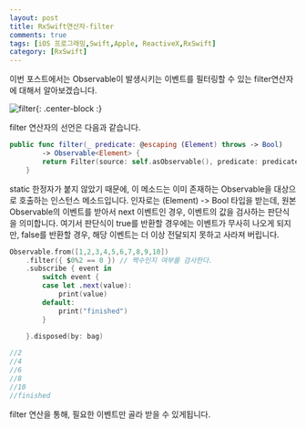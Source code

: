 ```yaml
---
layout: post
title: RxSwift연산자-filter
comments: true
tags: [iOS 프로그래밍,Swift,Apple, ReactiveX,RxSwift]
category: [RxSwift]
---  
```


이번 포스트에서는 Observable이 발생시키는 이벤트를 필터링할 수 있는 filter연산자에 대해서 알아보겠습니다. 

![filter]({{'/img/filter.png'}}){: .center-block :} 

filter 연산자의 선언은 다음과 같습니다.  

```swift
public func filter(_ predicate: @escaping (Element) throws -> Bool)
        -> Observable<Element> {
        return Filter(source: self.asObservable(), predicate: predicate)
    }
```  

static 한정자가 붙지 않았기 때문에, 이 메소드는 이미 존재하는 Observable을 대상으로 호출하는 인스턴스 메소드입니다. 인자로는 (Element) -> Bool 타입을 받는데, 원본 Observable의 이벤트를 받아서 next 이벤트인 경우, 이벤트의 값을 검사하는 판단식을 의미합니다. 여기서 판단식이 true를 반환할 경우에는 이벤트가 무사히 나오게 되지만, false를 반환할 경우, 해당 이벤트는 더 이상 전달되지 못하고 사라져 버립니다.  

```swift
Observable.from([1,2,3,4,5,6,7,8,9,10])
    .filter({ $0%2 == 0 }) // 짝수인지 여부를 검사한다.
    .subscribe { event in
        switch event {
        case let .next(value):
            print(value)
        default:
            print("finished")
        }
        
    }.disposed(by: bag)

//2
//4
//6
//8
//10
//finished
```  

filter 연산을 통해, 필요한 이벤트만 골라 받을 수 있게됩니다.